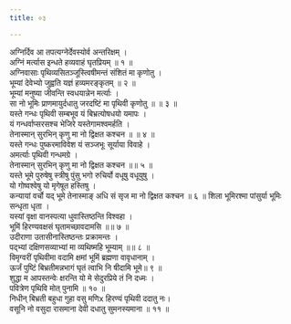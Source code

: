 ```yaml
---
title: ०३

---
```

अग्निर्दिव आ तपत्यग्नेर्देवस्योर्व अन्तरिक्षम् ।  
अग्निं मर्त्यास इन्धते हव्यवाहं घृतप्रियम् ॥ १ ॥  
अग्निवासाः पृथिव्यसितञ्जूस्त्विषीमन्तं संशितं मा कृणोतु ।  
भूम्यां देवेभ्यो जुह्वति यज्ञं हव्यमरङ्कृतम् ॥ २ ॥  
भूम्यां मनुष्या जीवन्ति स्वधयान्नेन मर्त्याः ।  
सा नो भूमिः प्राणमायुर्दधातु जरदष्टिं मा पृथिवी कृणोतु ॥ ॥ ३ ॥  
यस्ते गन्धः पृथिवी सम्बभूव यं बिभ्रत्योषधयो यमापः ।  
यं गन्धर्वाप्सरसश्च भेजिरे यस्तेगामश्वमर्हति ।  
तेनास्मान् सुरभिन् कृणु मा नो द्विक्षत कश्चन ॥ ॥ ४ ॥  
यस्ते गन्धः पुष्करमाविवेश यं सञ्जभूः सूर्याया विवाहे ।  
अमर्त्याः पृथिवी गन्धमग्रे ।  
तेनास्मान् सुरभिन् कृणु मा नो द्विक्षत कश्चन ॥॥ ५ ॥  
यस्ते भूमे पुरुषेषु स्त्रीषु पुंसु भगो रुचिर्यो वधूषु वधूयुषु ।  
यो गोष्वश्वेषु यो मृगेषूत हस्तिषु ।  
कन्यायां वर्चो यद् भूमे तेनास्माङ् अधि सं सृज मा नो द्विक्षत कश्चन ॥ ६ ॥ शिला भूमिरश्मा पांसुर्या भूमिः सन्धृता धृता ।  
यस्यां वृक्षा वानस्पत्या धुवास्तिष्ठन्ति विश्वहा ।  
भूमिं हिरण्यवक्षसं घृतामच्छावदामसि ॥॥ ७ ॥  
उदीराणा उतासीनास्तिष्ठन्तः प्रक्रामन्तः ।  
पद्भ्यां दक्षिणसव्याभ्यां मा व्यथिष्महि भूम्याम् ॥॥ ८ ॥  
विमृग्वरीं पृथिवीमा वदामि क्षमां भूमिं ब्रह्मणा वावृधानाम् ।  
ऊर्जं पुष्टिं बिभ्रतीमन्नभागं घृतं त्वाभि नि षीदामि भूमे॥ ९ ॥  
शुद्धा म आपस्तन्वेः क्षरन्ति यो मे सेदुरप्रिये तं नि दध्मः ।  
पवित्रेण पृथिवि मोत् पुनामि ॥ १० ॥  
निधीन् बिभ्रती बहुधा गुहा वसु मणिx हिरण्यं पृथिवी ददातु नः।  
वसूनि नो वसुदा रासमाना देवी दधातु सुमनस्यमाना ॥ ११ ॥  
